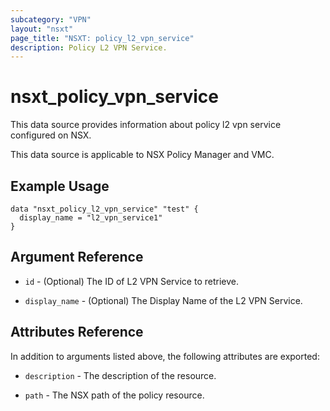 ```yaml
---
subcategory: "VPN"
layout: "nsxt"
page_title: "NSXT: policy_l2_vpn_service"
description: Policy L2 VPN Service.
---
```


# nsxt_policy_vpn_service

This data source provides information about policy l2 vpn service configured on NSX.

This data source is applicable to NSX Policy Manager and VMC.

## Example Usage

```hcl
data "nsxt_policy_l2_vpn_service" "test" {
  display_name = "l2_vpn_service1"
}
```

## Argument Reference

* `id` - (Optional) The ID of L2 VPN Service to retrieve.

* `display_name` - (Optional) The Display Name of the L2 VPN Service.

## Attributes Reference

In addition to arguments listed above, the following attributes are exported:

* `description` - The description of the resource.

* `path` - The NSX path of the policy resource.
